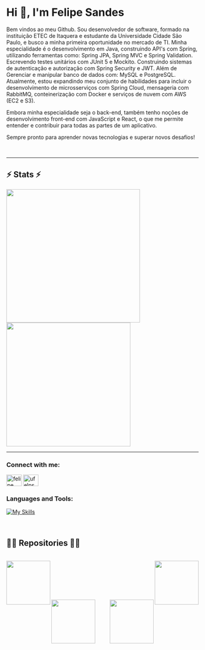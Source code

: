 <h1>Hi 👋, I'm Felipe Sandes</h1>
Bem vindos ao meu Github. Sou desenvolvedor de software, formado na instituição ETEC de Itaquera e estudante da Universidade Cidade São Paulo, e busco a minha primeira oportunidade no mercado de TI.
Minha especialidade é o desenvolvimento em Java, construindo API's com Spring, utilizando ferramentas como: Spring JPA, Spring MVC e Spring Validation. Escrevendo testes unitários com JUnit 5 e Mockito. Construindo sistemas de autenticação e autorização com Spring Security e JWT. Além de Gerenciar e manipular banco de dados com: MySQL e PostgreSQL. 
Atualmente, estou expandindo meu conjunto de habilidades para incluir o desenvolvimento de microsserviços com Spring Cloud, mensageria com RabbitMQ, conteinerização com Docker e serviços de nuvem com AWS (EC2 e S3).

Embora minha especialidade seja o back-end, também tenho noções de desenvolvimento front-end com JavaScript e React, o que me permite entender e contribuir para todas as partes de um aplicativo.

Sempre pronto para aprender novas tecnologias e superar novos desafios!

&nbsp;
<hr>
<h2>⚡ Stats ⚡</h2>

    
  <div align="left">
  <a href="https://github.com/anuraghazra/github-readme-stats" title="Go to Source">
      <img align="center" width=350 src="https://github-readme-stats.vercel.app/api?username=ufelps&show_icons=true&locale=en&theme=react&border_color=61dafb&hide_border=true" />
    </a>
    <a href="https://github.com/anuraghazra/github-readme-stats">
      <img width=325 align="center" src="https://github-readme-stats.vercel.app/api/top-langs/?username=ufelps&hide=c%23,powershell,Mathematica,Ruby,Objective-C,Objective-C%2b%2b,Cuda&title_color=61dafb&text_color=ffffff&icon_color=61dafb&bg_color=20232a&langs_count=8&layout=compact&border_color=61dafb&hide_border=true" />
    </a>
  </div>
 

<hr>


<h3 align="left">Connect with me:</h3>
<p align="left">
<a href="https://www.linkedin.com/in/felipe-sandes-6baa19213/" target="blank"><img align="center" src="https://raw.githubusercontent.com/rahuldkjain/github-profile-readme-generator/master/src/images/icons/Social/linked-in-alt.svg" alt="felipe sandes" height="30" width="40" /></a>
<a href="https://instagram.com/ufelps_" target="blank"><img align="center" src="https://raw.githubusercontent.com/rahuldkjain/github-profile-readme-generator/master/src/images/icons/Social/instagram.svg" alt="ufelps_" height="30" width="40" /></a>
</p>

<h3 align="left">Languages and Tools:</h3>

[![My Skills](https://skillicons.dev/icons?i=java,spring,aws,docker,react,mysql,postgres&theme=light)](https://skillicons.dev)



&nbsp;
<h2>👨‍💻 Repositories 👨‍💻</h2>
<br>
<div width="100%" align="center">
  <a align="left" href="https://github.com/uFelps/Ticketmaster" title="Ticketmaster"><img align="left" height="115" src="https://github-readme-stats.vercel.app/api/pin/?username=ufelps&repo=Ticketmaster&theme=react&border_color=61dafb&border_radius=10"></a>
  <a align="right" href="https://github.com/uFelps/Spotify-Awards" title="Spotify Awards"><img align="right" height="115" src="https://github-readme-stats.vercel.app/api/pin/?username=ufelps&repo=Spotify-Awards&theme=react&border_color=61dafb&border_radius=10"></a>
</div>
<br/><br/><br/><br/><br/><br/>
<div width="100%" align="center">
  <a align="left" href="https://github.com/uFelps/Spring-Security-Auth-JWT" title="JWT"><img align="left" height="115" src="https://github-readme-stats.vercel.app/api/pin/?username=ufelps&repo=Spring-Security-Auth-JWT&theme=react&border_color=61dafb&border_radius=10"></a>
  <a width="100%" align="right" href="https://github.com/uFelps/Skilloo-API" title="SkillooAPI"><img align="right" height="115" src="https://github-readme-stats.vercel.app/api/pin/?username=ufelps&repo=Skilloo-API&theme=react&border_color=61dafb&border_radius=10"></a>
</div>
